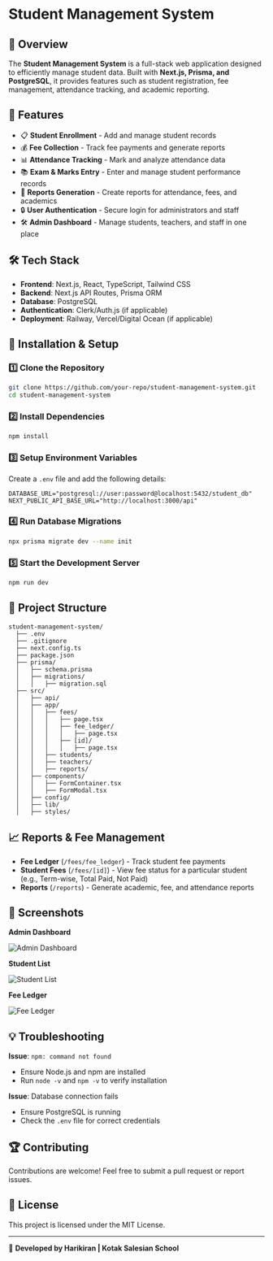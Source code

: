 # Student Management System

## 📌 Overview
The **Student Management System** is a full-stack web application designed to efficiently manage student data. Built with **Next.js, Prisma, and PostgreSQL**, it provides features such as student registration, fee management, attendance tracking, and academic reporting.

## 🚀 Features
- 📋 **Student Enrollment** - Add and manage student records
- 💰 **Fee Collection** - Track fee payments and generate reports
- 📊 **Attendance Tracking** - Mark and analyze attendance data
- 📚 **Exam & Marks Entry** - Enter and manage student performance records
- 💑 **Reports Generation** - Create reports for attendance, fees, and academics
- 🔒 **User Authentication** - Secure login for administrators and staff
- 🛠 **Admin Dashboard** - Manage students, teachers, and staff in one place

## 🛠 Tech Stack
- **Frontend**: Next.js, React, TypeScript, Tailwind CSS
- **Backend**: Next.js API Routes, Prisma ORM
- **Database**: PostgreSQL
- **Authentication**: Clerk/Auth.js (if applicable)
- **Deployment**: Railway, Vercel/Digital Ocean (if applicable)

## 📀 Installation & Setup
### 1️⃣ Clone the Repository
```sh
git clone https://github.com/your-repo/student-management-system.git
cd student-management-system
```

### 2️⃣ Install Dependencies
```sh
npm install
```

### 3️⃣ Setup Environment Variables
Create a `.env` file and add the following details:
```env
DATABASE_URL="postgresql://user:password@localhost:5432/student_db"
NEXT_PUBLIC_API_BASE_URL="http://localhost:3000/api"
```

### 4️⃣ Run Database Migrations
```sh
npx prisma migrate dev --name init
```

### 5️⃣ Start the Development Server
```sh
npm run dev
```

## 📂 Project Structure
```
student-management-system/
  ├── .env
  ├── .gitignore
  ├── next.config.ts
  ├── package.json
  ├── prisma/
  │   ├── schema.prisma
  │   ├── migrations/
  │   │   ├── migration.sql
  ├── src/
  │   ├── api/
  │   ├── app/
  │   │   ├── fees/
  │   │   │   ├── page.tsx
  │   │   │   ├── fee_ledger/
  │   │   │   │   ├── page.tsx
  │   │   │   ├── [id]/
  │   │   │   │   ├── page.tsx
  │   │   ├── students/
  │   │   ├── teachers/
  │   │   ├── reports/
  │   ├── components/
  │   │   ├── FormContainer.tsx
  │   │   ├── FormModal.tsx
  │   ├── config/
  │   ├── lib/
  │   ├── styles/
```

## 📈 Reports & Fee Management
- **Fee Ledger** (`/fees/fee_ledger`) - Track student fee payments
- **Student Fees** (`/fees/[id]`) - View fee status for a particular student (e.g., Term-wise, Total Paid, Not Paid)
- **Reports** (`/reports`) - Generate academic, fee, and attendance reports

## 📸 Screenshots
**Admin Dashboard**

![Admin Dashboard](https://github.com/user-attachments/assets/f3d8ddfb-91c6-42cc-b25a-6dbbca7c1532)

**Student List**

![Student List](https://github.com/user-attachments/assets/a7eebaa5-05cf-4bf6-b79c-4aecca2188cd)

**Fee Ledger**

![Fee Ledger](https://github.com/user-attachments/assets/fee-ledger-example.png)

## 💡 Troubleshooting
**Issue**: `npm: command not found`
- Ensure Node.js and npm are installed
- Run `node -v` and `npm -v` to verify installation

**Issue**: Database connection fails
- Ensure PostgreSQL is running
- Check the `.env` file for correct credentials

## 🏆 Contributing
Contributions are welcome! Feel free to submit a pull request or report issues.

## 📜 License
This project is licensed under the MIT License.

---

🚀 **Developed by Harikiran | Kotak Salesian School**

